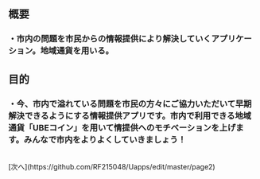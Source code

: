 ## 概要<br>
### ・市内の問題を市民からの情報提供により解決していくアプリケーション。地域通貨を用いる。<br> 
## 目的<br> 
### ・今、市内で溢れている問題を市民の方々にご協力いただいて早期解決できるようにする情報提供アプリです。市内で利用できる地域通貨「UBEコイン」を用いて情提供へのモチベーションを上げます。みんなで市内をよりよくしていきましょう！
<br>
[次へ](https://github.com/RF215048/Uapps/edit/master/page2)
